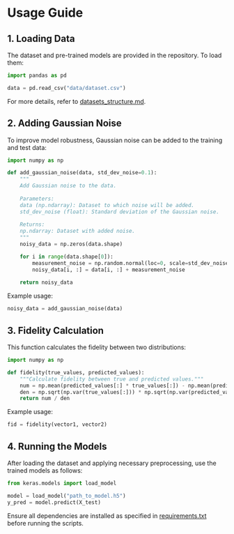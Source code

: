 # Usage Guide

## 1. Loading Data
The dataset and pre-trained models are provided in the repository. To load them:

```python
import pandas as pd

data = pd.read_csv("data/dataset.csv")
```
For more details, refer to [datasets_structure.md](datasets_structure.md).

## 2. Adding Gaussian Noise
To improve model robustness, Gaussian noise can be added to the training and test data:

```python
import numpy as np

def add_gaussian_noise(data, std_dev_noise=0.1):
    """
    Add Gaussian noise to the data.
    
    Parameters:
    data (np.ndarray): Dataset to which noise will be added.
    std_dev_noise (float): Standard deviation of the Gaussian noise.
    
    Returns:
    np.ndarray: Dataset with added noise.
    """
    noisy_data = np.zeros(data.shape)

    for i in range(data.shape[0]):
        measurement_noise = np.random.normal(loc=0, scale=std_dev_noise, size=data.shape[1])
        noisy_data[i, :] = data[i, :] + measurement_noise
        
    return noisy_data
```

Example usage:
```python
noisy_data = add_gaussian_noise(data)
```

## 3. Fidelity Calculation
This function calculates the fidelity between two distributions:

```python
import numpy as np

def fidelity(true_values, predicted_values):
    """Calculate fidelity between true and predicted values."""
    num = np.mean(predicted_values[:] * true_values[:]) - np.mean(predicted_values[:]) * np.mean(true_values[:])
    den = np.sqrt(np.var(true_values[:])) * np.sqrt(np.var(predicted_values[:]))
    return num / den
```

Example usage:

```python
fid = fidelity(vector1, vector2)
```

## 4. Running the Models

After loading the dataset and applying necessary preprocessing, use the trained models as follows:

```python
from keras.models import load_model

model = load_model("path_to_model.h5")
y_pred = model.predict(X_test)
```

Ensure all dependencies are installed as specified in [requirements.txt](requirements.txt) before running the scripts.


